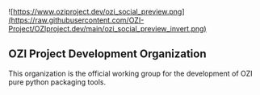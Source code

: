 ![https://www.oziproject.dev/ozi_social_preview.png](https://raw.githubusercontent.com/OZI-Project/OZIproject.dev/main/ozi_social_preview_invert.png)

## OZI Project Development Organization

This organization is the official working group for the development of OZI pure python packaging tools.
